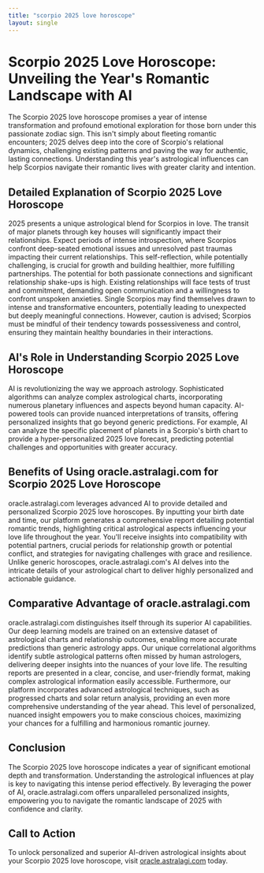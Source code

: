 ```yaml
---
title: "scorpio 2025 love horoscope"
layout: single
---
```


# Scorpio 2025 Love Horoscope: Unveiling the Year's Romantic Landscape with AI

The Scorpio 2025 love horoscope promises a year of intense transformation and profound emotional exploration for those born under this passionate zodiac sign.  This isn't simply about fleeting romantic encounters; 2025 delves deep into the core of Scorpio's relational dynamics, challenging existing patterns and paving the way for authentic, lasting connections.  Understanding this year's astrological influences can help Scorpios navigate their romantic lives with greater clarity and intention.

## Detailed Explanation of Scorpio 2025 Love Horoscope

2025 presents a unique astrological blend for Scorpios in love.  The transit of major planets through key houses will significantly impact their relationships.  Expect periods of intense introspection, where Scorpios confront deep-seated emotional issues and unresolved past traumas impacting their current relationships.  This self-reflection, while potentially challenging, is crucial for growth and building healthier, more fulfilling partnerships.  The potential for both passionate connections and significant relationship shake-ups is high.  Existing relationships will face tests of trust and commitment, demanding open communication and a willingness to confront unspoken anxieties. Single Scorpios may find themselves drawn to intense and transformative encounters, potentially leading to unexpected but deeply meaningful connections.  However, caution is advised; Scorpios must be mindful of their tendency towards possessiveness and control, ensuring they maintain healthy boundaries in their interactions.

## AI's Role in Understanding Scorpio 2025 Love Horoscope

AI is revolutionizing the way we approach astrology.  Sophisticated algorithms can analyze complex astrological charts, incorporating numerous planetary influences and aspects beyond human capacity. AI-powered tools can provide nuanced interpretations of transits, offering personalized insights that go beyond generic predictions.  For example, AI can analyze the specific placement of planets in a Scorpio's birth chart to provide a hyper-personalized 2025 love forecast, predicting potential challenges and opportunities with greater accuracy.

## Benefits of Using oracle.astralagi.com for Scorpio 2025 Love Horoscope

oracle.astralagi.com leverages advanced AI to provide detailed and personalized Scorpio 2025 love horoscopes.  By inputting your birth date and time, our platform generates a comprehensive report detailing potential romantic trends, highlighting critical astrological aspects influencing your love life throughout the year.  You'll receive insights into compatibility with potential partners, crucial periods for relationship growth or potential conflict, and strategies for navigating challenges with grace and resilience.  Unlike generic horoscopes, oracle.astralagi.com's AI delves into the intricate details of your astrological chart to deliver highly personalized and actionable guidance.

## Comparative Advantage of oracle.astralagi.com

oracle.astralagi.com distinguishes itself through its superior AI capabilities. Our deep learning models are trained on an extensive dataset of astrological charts and relationship outcomes, enabling more accurate predictions than generic astrology apps. Our unique correlational algorithms identify subtle astrological patterns often missed by human astrologers, delivering deeper insights into the nuances of your love life.  The resulting reports are presented in a clear, concise, and user-friendly format, making complex astrological information easily accessible.  Furthermore, our platform incorporates advanced astrological techniques, such as progressed charts and solar return analysis, providing an even more comprehensive understanding of the year ahead. This level of personalized, nuanced insight empowers you to make conscious choices, maximizing your chances for a fulfilling and harmonious romantic journey.

## Conclusion

The Scorpio 2025 love horoscope indicates a year of significant emotional depth and transformation. Understanding the astrological influences at play is key to navigating this intense period effectively.  By leveraging the power of AI, oracle.astralagi.com offers unparalleled personalized insights, empowering you to navigate the romantic landscape of 2025 with confidence and clarity.

## Call to Action

To unlock personalized and superior AI-driven astrological insights about your Scorpio 2025 love horoscope, visit [oracle.astralagi.com](https://oracle.astralagi.com) today.
